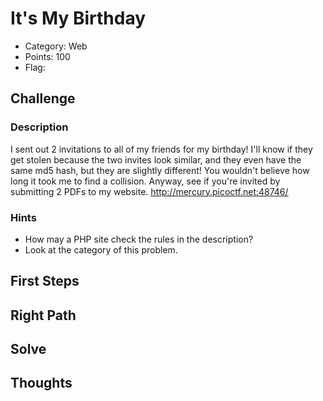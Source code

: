 # It's My Birthday
- Category: Web
- Points: 100
- Flag: 
## Challenge
### Description
I sent out 2 invitations to all of my friends for my birthday! I'll know if they get stolen because the two invites look similar, 
and they even have the same md5 hash, but they are slightly different! You wouldn't believe how long it took me to find a collision. 
Anyway, see if you're invited by submitting 2 PDFs to my website. http://mercury.picoctf.net:48746/
### Hints
- How may a PHP site check the rules in the description?
- Look at the category of this problem.

## First Steps

## Right Path

## Solve

## Thoughts
